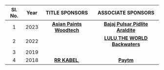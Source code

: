 
| Sl. No.| Year|TITLE SPONSORS|ASSOCIATE SPONSORS
| :-------------: |:-------------:| :-----:| :-----:| 
1 | 2023 |   **[Asian Paints Woodtech](https://www.asianpaints.com/)**  | **[Bajaj Pulsar](https://www.bajajauto.com/bikes/pulsar)**,**[Pidlite Araldite](https://pidilite.com/)**
2 |    2022   |  | **[LULU](https://www.lulugroupinternational.com/)**,**[THE WORLD Backwaters](http://www.theworldbackwaters.in/)**
3 |    2019   |  | 
4 |    2018   |**[RR  KABEL](https://www.rrkabel.com/)**,| **[Paytm](https://paytm.com/)** |

